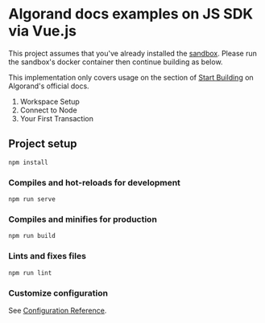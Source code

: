 # Algorand docs examples on JS SDK via Vue.js 

This project assumes that you've already installed the [sandbox](https://github.com/algorand/sandbox). Please run the sandbox's docker container then continue building as below.

This implementation only covers usage on the section of [Start Building](https://developer.algorand.org/docs/build-apps/setup/) on Algorand's official docs.
1. Workspace Setup
2. Connect to Node
3. Your First Transaction

## Project setup
```
npm install
```

### Compiles and hot-reloads for development
```
npm run serve
```

### Compiles and minifies for production
```
npm run build
```

### Lints and fixes files
```
npm run lint
```

### Customize configuration
See [Configuration Reference](https://cli.vuejs.org/config/).
